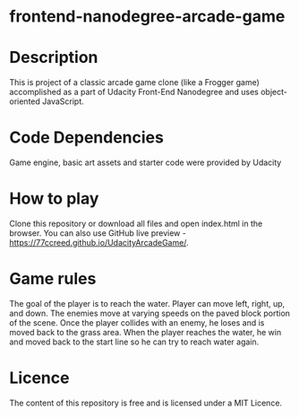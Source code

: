 frontend-nanodegree-arcade-game
===============================

# Description
This is project of a classic arcade game clone (like a Frogger game) accomplished as a part of Udacity Front-End Nanodegree and uses object-oriented JavaScript.

# Code Dependencies
Game engine, basic art assets and starter code were provided by Udacity

# How to play
Clone this repository or download all files and open index.html in the browser. You can also use GitHub live preview - https://77ccreed.github.io/UdacityArcadeGame/.

# Game rules
The goal of the player is to reach the water. Player can move left, right, up, and down. The enemies move at varying speeds on the paved block portion of the scene. Once the player collides with an enemy, he loses and is moved back to the grass area. When the player reaches the water, he win and moved back to the start line so he can try to reach water again.

# Licence
The content of this repository is free and is licensed under a MIT Licence.
